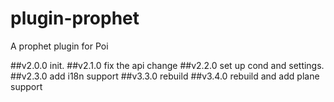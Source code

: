 # plugin-prophet

A prophet plugin for Poi

##v2.0.0
init.
##v2.1.0
fix the api change
##v2.2.0
set up cond and settings.
##v2.3.0
add i18n support
##v3.3.0
rebuild
##v3.4.0
rebuild and add plane support
